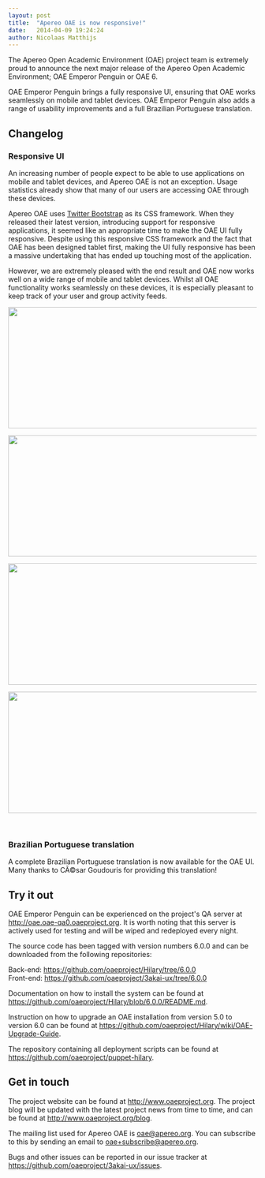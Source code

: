 ```yaml
---
layout: post
title:  "Apereo OAE is now responsive!"
date:   2014-04-09 19:24:24
author: Nicolaas Matthijs
---
```

<p>The Apereo Open Academic Environment (OAE) project team is extremely proud to announce the next major release of the Apereo Open Academic Environment; OAE Emperor Penguin or OAE 6.</p><p>OAE Emperor Penguin brings a fully responsive UI, ensuring that OAE works seamlessly on mobile and tablet devices. OAE Emperor Penguin also adds a range of usability improvements and a full Brazilian Portuguese translation.</p>
<!--more-->
<h2>Changelog</h2><h3>Responsive UI</h3><p>An increasing number of people expect to be able to use applications on mobile and tablet devices, and Apereo OAE is not an exception. Usage statistics already show that many of our users are accessing OAE through these devices.</p><p>Apereo OAE uses <a href="http://getbootstrap.com" target="_blank">Twitter Bootstrap</a> as its CSS framework. When they released their latest version, introducing support for responsive applications, it seemed like an appropriate time to make the OAE UI fully responsive. Despite using this responsive CSS framework and the fact that OAE has been designed tablet first, making the UI fully responsive has been a massive undertaking that has ended up touching most of the application.</p><p>However, we are extremely pleased with the end result and OAE now works well on a wide range of mobile and tablet devices. Whilst all OAE functionality works seamlessly on these devices, it is especially pleasant to keep track of your user and group activity feeds.</p><p><img src="http://i.imgur.com/BdeNt1F.png" alt="" width="761" height="246" /></p><p><img src="http://i.imgur.com/Pvt7ZAg.png" alt="" width="761" height="246" /></p><p><img src="http://i.imgur.com/uocHXFm.png" alt="" width="761" height="246" /></p><p><img src="http://i.imgur.com/ao2TTuY.png" alt="" width="761" height="246" /></p><p>&nbsp;</p><h3>Brazilian Portuguese translation</h3><p>A complete Brazilian Portuguese translation is now available for the OAE UI. Many thanks to CÃ©sar Goudouris for providing this translation!</p><h2>Try it out</h2><p>OAE Emperor Penguin can be experienced on the project's QA server at <a href="http://oae.oae-qa0.oaeproject.org" target="_blank">http://oae.oae-qa0.oaeproject.org</a>. It is worth noting that this server is actively used for testing and will be wiped and redeployed every night.</p><p>The source code has been tagged with version numbers 6.0.0 and can be downloaded from the following repositories:</p><p>Back-end: <a href="https://github.com/oaeproject/Hilary/tree/6.0.0" target="_blank">https://github.com/oaeproject/Hilary/tree/6.0.0</a><br />Front-end: <a href="https://github.com/oaeproject/3akai-ux/tree/6.0.0" target="_blank">https://github.com/oaeproject/3akai-ux/tree/6.0.0</a></p><p>Documentation on how to install the system can be found at <a href="https://github.com/oaeproject/Hilary/blob/6.0.0/README.md" target="_blank">https://github.com/oaeproject/Hilary/blob/6.0.0/README.md</a>.</p><p>Instruction on how to upgrade an OAE installation from version 5.0 to version 6.0 can be found at <a href="https://github.com/oaeproject/Hilary/wiki/OAE-Upgrade-Guide" target="_blank">https://github.com/oaeproject/Hilary/wiki/OAE-Upgrade-Guide</a>.</p><p>The repository containing all deployment scripts can be found at <a href="https://github.com/oaeproject/puppet-hilary" target="_blank">https://github.com/oaeproject/puppet-hilary</a>.</p><h2>Get in touch</h2><p>The project website can be found at <a href="http://www.oaeproject.org" target="_blank">http://www.oaeproject.org</a>. The project blog will be updated with the latest project news from time to time, and can be found at <a href="http://www.oaeproject.org/blog" target="_blank">http://www.oaeproject.org/blog</a>.</p><p>The mailing list used for Apereo OAE is <a href="mailto:oae@apereo.org">oae@apereo.org</a>. You can subscribe to this by sending an email to <a href="mailto:oae+subscribe@apereo.org">oae+subscribe@apereo.org</a>.</p><p>Bugs and other issues can be reported in our issue tracker at <a href="https://github.com/oaeproject/3akai-ux/issues" target="_blank">https://github.com/oaeproject/3akai-ux/issues</a>.</p>

